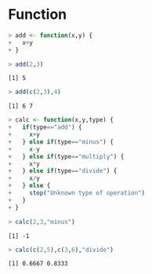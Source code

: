 

# Function


```r
> add <- function(x,y) {
+   x+y
+ }
```


```r
> add(2,3)
```

```
[1] 5
```


```r
> add(c(2,3),4)
```

```
[1] 6 7
```


```r
> calc <- function(x,y,type) {
+   if(type=="add") {
+     x+y
+   } else if(type=="minus") {
+     x-y
+   } else if(type=="multiply") {
+     x*y
+   } else if(type=="divide") {
+     x/y
+   } else {
+     stop("Unknown type of operation")
+   }
+ }
```


```r
> calc(2,3,"minus")
```

```
[1] -1
```


```r
> calc(c(2,5),c(3,6),"divide")
```

```
[1] 0.6667 0.8333
```


